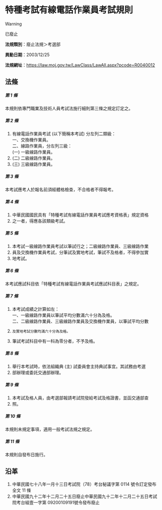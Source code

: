 # 特種考試有線電話作業員考試規則


> [!WARNING]
> 已廢止


**法規類別**：廢止法規＞考選部

**異動日期**：2003/12/25  

**法規網址**：https://law.moj.gov.tw/LawClass/LawAll.aspx?pcode=R0040012



## 法條
##### 第 1 條
本規則依專門職業及技術人員考試法施行細則第三條之規定訂定之。

##### 第 2 條
1. 有線電話作業員考試 (以下簡稱本考試) 分左列二類級：  
一、交換機作業員。  
二、線路作業員，分左列三級：  
 (一) 一級線路作業員。
1.  (二) 二級線路作業員。
1.  (三) 三級線路作業員。

##### 第 3 條
本考試應考人於報名前須經體格檢查，不合格者不得報考。

##### 第 4 條
1. 中華民國國民具有「特種考試有線電話作業員考試應考資格表」規定資格
1. 之一者，得應各該類級考試。

##### 第 5 條
1. 本考試一級線路作業員考試以筆試行之；二級線路作業員、三級線路作業
1. 員及交換機作業員考試，分筆試及實地考試，筆試不及格者，不得參加實
1. 地考試。

##### 第 6 條
本考試應試科目依「特種考試有線電話作業員考試應試科目表」之規定。

##### 第 7 條
1. 本考試成績之計算如左：  
一、一級線路作業員以筆試平均分數滿六十分為及格。  
二、二級線路作業員、三級線路作業員及交換機作業員，以筆試平均分數
1.     及實地考試分數均滿六十分為及格。
1. 筆試考試科目中有一科為零分者，不予及格。

##### 第 8 條
1. 舉行本考試時，依法組織典 (主) 試委員會主持典試事宜。其試務由考選
1. 部辦理或委託交通部辦理。

##### 第 9 條
1. 本考試及格人員，由考選部報請考試院發給考試及格證書，並函交通部查
1. 照。

##### 第 10 條
本規則未規定事項，適用一般考試法規之規定。

##### 第 11 條
本規則自發布日施行。

## 沿革
1. 中華民國七十八年一月十三日考試院（78）考台秘議字第 0114 號令訂定發布全文 11 條
1. 中華民國九十二年十二月二十五日廢止中華民國九十二年十二月二十五日考試院考台組壹一字第 09200109191號令發布廢止
